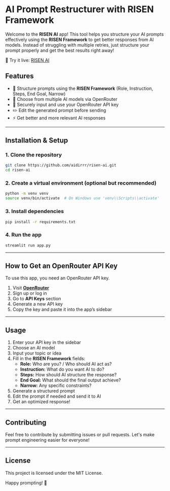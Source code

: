 # AI Prompt Restructurer with RISEN Framework

Welcome to the **RISEN AI** app! This tool helps you structure your AI prompts effectively using the **RISEN Framework** to get better responses from AI models. Instead of struggling with multiple retries, just structure your prompt properly and get the best results right away!

🚀 Try it live: [RISEN AI](https://risen-ai.streamlit.app)

## Features
- 📝 Structure prompts using the **RISEN Framework** (Role, Instruction, Steps, End Goal, Narrow)
- 🤖 Choose from multiple AI models via OpenRouter
- 🔑 Securely input and use your OpenRouter API key
- ✏️ Edit the generated prompt before sending
- ⚡ Get better and more relevant AI responses

---

## Installation & Setup

### 1. Clone the repository
```sh
git clone https://github.com/aidirrr/risen-ai.git
cd risen-ai
```

### 2. Create a virtual environment (optional but recommended)
```sh
python -m venv venv
source venv/bin/activate  # On Windows use 'venv\\Scripts\\activate'
```

### 3. Install dependencies
```sh
pip install -r requirements.txt
```

### 4. Run the app
```sh
streamlit run app.py
```

---

## How to Get an OpenRouter API Key
To use this app, you need an OpenRouter API key.

1. Visit **[OpenRouter](https://openrouter.ai)**
2. Sign up or log in
3. Go to **API Keys** section
4. Generate a new API key
5. Copy the key and paste it into the app’s sidebar

---

## Usage
1. Enter your API key in the sidebar
2. Choose an AI model
3. Input your topic or idea
4. Fill in the **RISEN Framework** fields:
   - **Role:** Who are you? / Who should AI act as?
   - **Instruction:** What do you want AI to do?
   - **Steps:** How should AI structure the response?
   - **End Goal:** What should the final output achieve?
   - **Narrow:** Any specific constraints?
5. Generate a structured prompt
6. Edit the prompt if needed and send it to AI
7. Get an optimized response!

---

## Contributing
Feel free to contribute by submitting issues or pull requests. Let's make prompt engineering easier for everyone!

---

## License
This project is licensed under the MIT License.

Happy prompting! 🚀

